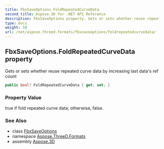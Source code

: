 ```yaml
---
title: FbxSaveOptions.FoldRepeatedCurveData
second_title: Aspose.3D for .NET API Reference
description: FbxSaveOptions property. Gets or sets whether reuse repeated curve data by increasing last datas ref count
type: docs
weight: 50
url: /net/aspose.threed.formats/fbxsaveoptions/foldrepeatedcurvedata/
---
```

## FbxSaveOptions.FoldRepeatedCurveData property

Gets or sets whether reuse repeated curve data by increasing last data's ref count

```csharp
public bool? FoldRepeatedCurveData { get; set; }
```

### Property Value

true if fold repeated curve data; otherwise, false.

### See Also

* class [FbxSaveOptions](../)
* namespace [Aspose.ThreeD.Formats](../../fbxsaveoptions/)
* assembly [Aspose.3D](../../../)


